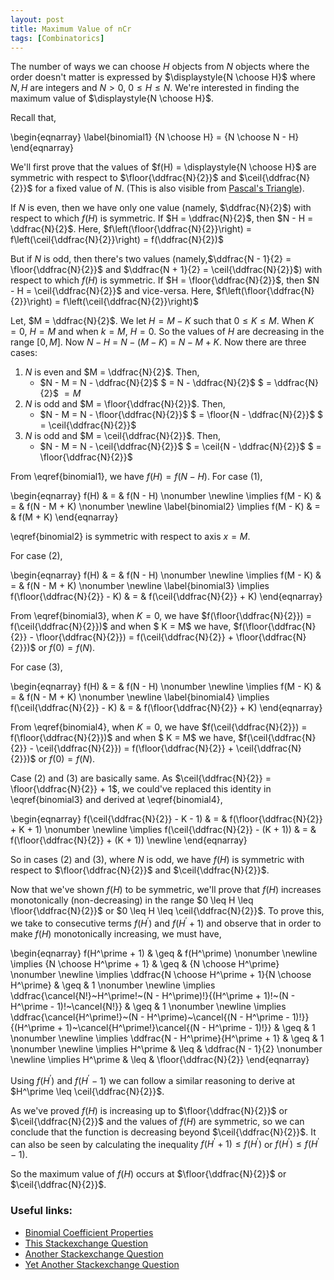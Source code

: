 ```yaml
---
layout: post
title: Maximum Value of nCr
tags: [Combinatorics]
---
```


The number of ways we can choose $H$ objects from $N$ objects where the order doesn't matter is expressed by $\displaystyle{N \choose H}$ where $N,H$ are integers and $N > 0$, $0 \leq H \leq N$. We're interested in finding the maximum value of $\displaystyle{N \choose H}$.

Recall that,

\begin{eqnarray}
\label{binomial1}
{N \choose H} = {N \choose N - H}
\end{eqnarray}

We'll first prove that the values of $f(H) = \displaystyle{N \choose H}$ are symmetric with respect to $\floor{\ddfrac{N}{2}}$ and $\ceil{\ddfrac{N}{2}}$ for a fixed value of $N$. (This is also visible from [Pascal's Triangle](https://en.wikipedia.org/wiki/Pascal%27s_triangle)).

If $N$ is even, then we have only one value (namely, $\ddfrac{N}{2}$) with respect to which $f(H)$ is symmetric. If $H = \ddfrac{N}{2}$, then $N - H = \ddfrac{N}{2}$. Here, $f\left(\floor{\ddfrac{N}{2}}\right) = f\left(\ceil{\ddfrac{N}{2}}\right) = f(\ddfrac{N}{2})$

But if $N$ is odd, then there's two values (namely,$\ddfrac{N - 1}{2} = \floor{\ddfrac{N}{2}}$ and $\ddfrac{N + 1}{2} = \ceil{\ddfrac{N}{2}}$) with respect to which $f(H)$ is symmetric. If $H = \floor{\ddfrac{N}{2}}$, then $N - H = \ceil{\ddfrac{N}{2}}$ and vice-versa. Here, $f\left(\floor{\ddfrac{N}{2}}\right) = f\left(\ceil{\ddfrac{N}{2}}\right)$

Let, $M = \ddfrac{N}{2}$. We let $H = M - K$ such that $0 \leq K \leq M$. When $K = 0$, $H = M$ and when $k = M$, $H = 0$. So the values of $H$ are decreasing in the range $\left[0, M\right]$. Now $N - H$ $=$ $N - (M - K)$ $=$ $N - M + K$. Now there are three cases:

1. $N$ is even and $M = \ddfrac{N}{2}$. Then,
    - $N - M = N - \ddfrac{N}{2}$ $ = N - \ddfrac{N}{2}$ $ = \ddfrac{N}{2}$ $= M$ 
2. $N$ is odd and $M = \floor{\ddfrac{N}{2}}$. Then,
    - $N - M = N - \floor{\ddfrac{N}{2}}$ $ = \floor{N - \ddfrac{N}{2}}$ $ = \ceil{\ddfrac{N}{2}}$
3. $N$ is odd and $M = \ceil{\ddfrac{N}{2}}$. Then,
    - $N - M = N - \ceil{\ddfrac{N}{2}}$ $ = \ceil{N - \ddfrac{N}{2}}$ $ = \floor{\ddfrac{N}{2}}$

From \eqref{binomial1}, we have $f(H) = f(N - H)$. For case $(1)$, 

\begin{eqnarray}
f(H) & = & f(N - H) \nonumber \newline
\implies f(M - K) & = & f(N - M + K) \nonumber \newline
\label{binomial2}
\implies f(M - K) & = & f(M + K)
\end{eqnarray}

\eqref{binomial2} is symmetric with respect to axis $x = M$. 

For case $(2)$,

\begin{eqnarray}
f(H) & = & f(N - H) \nonumber \newline
\implies f(M - K) & = & f(N - M + K) \nonumber \newline
\label{binomial3}
\implies f(\floor{\ddfrac{N}{2}} - K) & = & f(\ceil{\ddfrac{N}{2}} + K)
\end{eqnarray}

From \eqref{binomial3}, when $K = 0$, we have $f(\floor{\ddfrac{N}{2}}) = f(\ceil{\ddfrac{N}{2}})$ and when $ K = M$ we have, $f(\floor{\ddfrac{N}{2}} - \floor{\ddfrac{N}{2}}) = f(\ceil{\ddfrac{N}{2}} + \floor{\ddfrac{N}{2}})$ or $f(0) = f(N)$.

For case $(3)$,

\begin{eqnarray}
f(H) & = & f(N - H) \nonumber \newline
\implies f(M - K) & = & f(N - M + K) \nonumber \newline
\label{binomial4}
\implies  f(\ceil{\ddfrac{N}{2}} - K) & = & f(\floor{\ddfrac{N}{2}} + K)
\end{eqnarray}

From \eqref{binomial4}, when $K = 0$, we have $f(\ceil{\ddfrac{N}{2}}) = f(\floor{\ddfrac{N}{2}})$ and when $ K = M$ we have, $f(\ceil{\ddfrac{N}{2}} - \ceil{\ddfrac{N}{2}}) = f(\floor{\ddfrac{N}{2}} + \ceil{\ddfrac{N}{2}})$ or $f(0) = f(N)$.

Case $(2)$ and $(3)$ are basically same. As $\ceil{\ddfrac{N}{2}} = \floor{\ddfrac{N}{2}} + 1$, we could've replaced this identity in \eqref{binomial3} and derived at \eqref{binomial4},

\begin{eqnarray}
f(\ceil{\ddfrac{N}{2}} - K - 1) & = & f(\floor{\ddfrac{N}{2}} + K + 1) \nonumber \newline
\implies f(\ceil{\ddfrac{N}{2}} - (K + 1)) & = & f(\floor{\ddfrac{N}{2}} + (K + 1)) \newline
\end{eqnarray}

So in cases $(2)$ and $(3)$, where $N$ is odd, we have $f(H)$ is symmetric with respect to $\floor{\ddfrac{N}{2}}$ and $\ceil{\ddfrac{N}{2}}$. 

Now that we've shown $f(H)$ to be symmetric, we'll prove that $f(H)$ increases monotonically (non-decreasing) in the range $0 \leq H \leq \floor{\ddfrac{N}{2}}$ or $0 \leq H \leq \ceil{\ddfrac{N}{2}}$. To prove this, we take to consecutive terms $f(H^\prime)$ and $f(H^\prime + 1)$ and observe that in order to make $f(H)$ monotonically increasing, we must have,

\begin{eqnarray}
f(H^\prime + 1) & \geq & f(H^\prime) \nonumber \newline
\implies {N \choose H^\prime + 1} & \geq & {N \choose H^\prime} \nonumber \newline
\implies \ddfrac{N \choose H^\prime + 1}{N \choose H^\prime} & \geq & 1 \nonumber \newline
\implies \ddfrac{\cancel{N!}~H^\prime!~(N - H^\prime)!}{(H^\prime + 1)!~(N - H^\prime - 1)!~\cancel{N!}} & \geq & 1 \nonumber \newline
\implies \ddfrac{\cancel{H^\prime!}~(N - H^\prime)~\cancel{(N - H^\prime - 1)!}}{(H^\prime + 1)~\cancel{H^\prime!}\cancel{(N - H^\prime - 1)!}} & \geq & 1 \nonumber \newline
\implies \ddfrac{N - H^\prime}{H^\prime + 1} & \geq & 1 \nonumber \newline
\implies H^\prime & \leq & \ddfrac{N - 1}{2} \nonumber \newline
\implies H^\prime & \leq & \floor{\ddfrac{N}{2}}
\end{eqnarray}

Using $f(H^\prime)$ and $f(H^\prime - 1)$ we can follow a similar reasoning to derive at $H^\prime \leq \ceil{\ddfrac{N}{2}}$. 

As we've proved $f(H)$ is increasing up to $\floor{\ddfrac{N}{2}}$ or $\ceil{\ddfrac{N}{2}}$ and the values of $f(H)$ are symmetric, so we can conclude that the function is decreasing beyond $\ceil{\ddfrac{N}{2}}$. It can also be seen by calculating the inequality $f(H^\prime + 1) \leq f(H^\prime)$ or $f(H^\prime) \leq f(H^\prime - 1)$. 

So the maximum value of $f(H)$ occurs at $\floor{\ddfrac{N}{2}}$ or $\ceil{\ddfrac{N}{2}}$. 

### Useful links:
- [Binomial Coefficient Properties](https://en.wikipedia.org/wiki/Binomial_coefficient#Binomial_coefficients_as_polynomials)
- [This Stackexchange Question](https://math.stackexchange.com/questions/823693/prove-that-binom-nk-frac-n-n-kk-viewed-as-a-function-of-k)
- [Another Stackexchange Question](https://math.stackexchange.com/questions/722952/how-do-you-prove-n-choose-k-is-maximum-when-k-is-lceil-tfrac-n2-rcei)
- [Yet Another Stackexchange Question](https://math.stackexchange.com/questions/3717719/find-the-condition-where-the-product-of-two-factorials-is-minimized)
